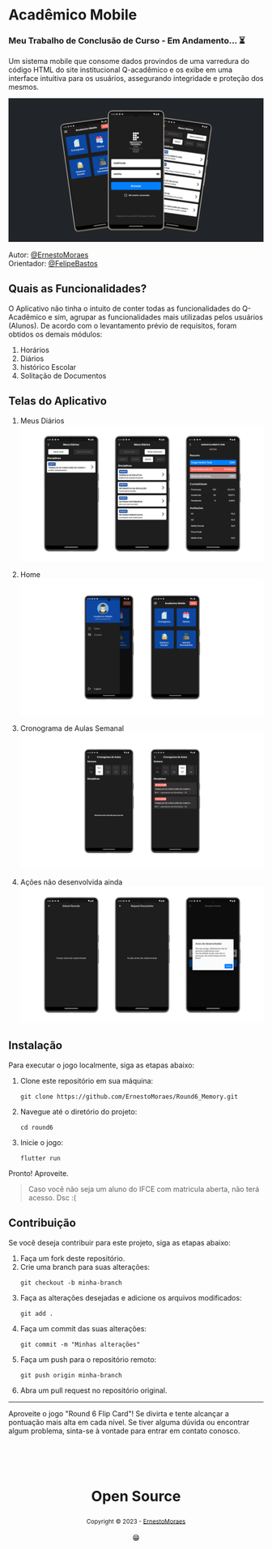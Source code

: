 # Acadêmico Mobile 
### Meu Trabalho de Conclusão de Curso - Em Andamento... ⏳

Um sistema mobile que consome dados provindos de uma varredura do código HTML do site institucional Q-acadêmico e os exibe em uma interface intuitiva para os usuários, assegurando integridade e proteção dos mesmos.

![Logo](https://github.com/ErnestoMoraes/Academico_Mobile/blob/main/assets/images/readme/944shots_so.png)

Autor: [@ErnestoMoraes](https://github.com/ErnestoMoraes) <br>
Orientador: [@FelipeBastos](https://github.com/felipebastos)

## Quais as Funcionalidades?

O Aplicativo não tinha o intuito de conter todas as funcionalidades do Q-Acadêmico e sim, agrupar as funcionalidades mais utilizadas pelos usuários (Alunos). De acordo com o levantamento prévio de requisitos, foram obtidos os demais módulos:

1. Horários
2. Diários
3. histórico Escolar
4. Solitação de Documentos

## Telas do Aplicativo
1. Meus Diários
![image](https://github.com/ErnestoMoraes/Academico_Mobile/blob/main/assets/images/readme/243shots_so.png)

2. Home
![image](https://github.com/ErnestoMoraes/Academico_Mobile/blob/main/assets/images/readme/903shots_so.png)

3. Cronograma de Aulas Semanal
![image](https://github.com/ErnestoMoraes/Academico_Mobile/blob/main/assets/images/readme/942shots_so.png)

4. Ações não desenvolvida ainda
![image](https://github.com/ErnestoMoraes/Academico_Mobile/blob/main/assets/images/readme/229shots_so.png)


## Instalação
Para executar o jogo localmente, siga as etapas abaixo:

1. Clone este repositório em sua máquina:
   ```
   git clone https://github.com/ErnestoMoraes/Round6_Memory.git
   ```
2. Navegue até o diretório do projeto:
   ```
   cd round6
   ```
3. Inicie o jogo:
   ```
   flutter run
   ```
   
Pronto! Aproveite.

> Caso você não seja um aluno do IFCE com matricula aberta, não terá acesso. Dsc :(

## Contribuição
Se você deseja contribuir para este projeto, siga as etapas abaixo:
1. Faça um fork deste repositório.
2. Crie uma branch para suas alterações:
   ```
   git checkout -b minha-branch
   ```
3. Faça as alterações desejadas e adicione os arquivos modificados:
   ```
   git add .
   ```
4. Faça um commit das suas alterações:
   ```
   git commit -m "Minhas alterações"
   ```
5. Faça um push para o repositório remoto:
   ```
   git push origin minha-branch
   ```
6. Abra um pull request no repositório original.
---

Aproveite o jogo "Round 6 Flip Card"! Se divirta e tente alcançar a pontuação mais alta em cada nível. Se tiver alguma dúvida ou encontrar algum problema, sinta-se à vontade para entrar em contato conosco.

<div align="center">
  <br/>
  <br/>
  <br/>
    <div>
      <h1>Open Source</h1>
      <sub>Copyright © 2023 - <a href="https://github.com/ErnestoMoraes">ErnestoMoraes</sub></a>
    </div>
    <br/>
    😁
</div>
